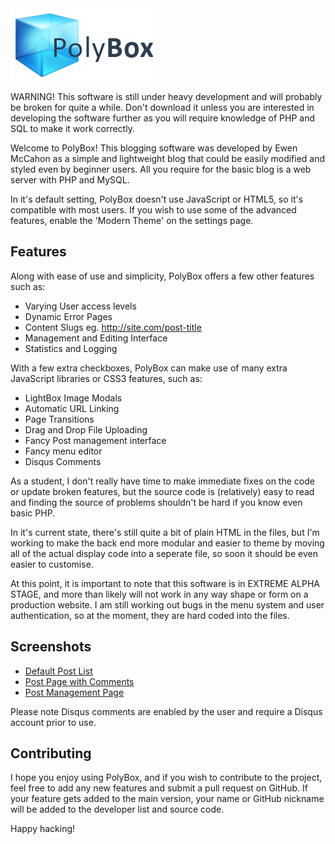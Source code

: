 <img src="main.png" alt="PolyBox Logo">

WARNING! This software is still under heavy development and will probably be broken for quite a while. Don't download it unless you are interested in developing the software further as you will require knowledge of PHP and SQL to make it work correctly.

Welcome to PolyBox! This blogging software was developed by Ewen McCahon as a simple and lightweight blog that could be easily modified and styled even by beginner users. All you require for the basic blog is a web server with PHP and MySQL.

In it's default setting, PolyBox doesn't use JavaScript or HTML5, so it's compatible with most users. If you wish to use some of the advanced features, enable the 'Modern Theme' on the settings page.

Features
------

Along with ease of use and simplicity, PolyBox offers a few other features such as:

  - Varying User access levels
  - Dynamic Error Pages
  - Content Slugs eg. http://site.com/post-title
  - Management and Editing Interface
  - Statistics and Logging

With a few extra checkboxes, PolyBox can make use of many extra JavaScript libraries or CSS3 features, such as:

  - LightBox Image Modals
  - Automatic URL Linking
  - Page Transitions
  - Drag and Drop File Uploading
  - Fancy Post management interface
  - Fancy menu editor
  - Disqus Comments

As a student, I don't really have time to make immediate fixes on the code or update broken features, but the source code is (relatively) easy to read and finding the source of problems shouldn't be hard if you know even basic PHP.

In it's current state, there's still quite a bit of plain HTML in the files, but I'm working to make the back end more modular and easier to theme by moving all of the actual display code into a seperate file, so soon it should be even easier to customise.

At this point, it is important to note that this software is in EXTREME ALPHA STAGE, and more than likely will not work in any way shape or form on a production website. I am still working out bugs in the menu system and user authentication, so at the moment, they are hard coded into the files.

Screenshots
-------

  - [Default Post List](screenshots/default_home.png)
  - [Post Page with Comments](screenshots/default_post.png)
  - [Post Management Page](screenshots/manage.png)

Please note Disqus comments are enabled by the user and require a Disqus account prior to use.

Contributing
------

I hope you enjoy using PolyBox, and if you wish to contribute to the project, feel free to add any new features and submit a pull request on GitHub. If your feature gets added to the main version, your name or GitHub nickname will be added to the developer list and source code.

Happy hacking!
